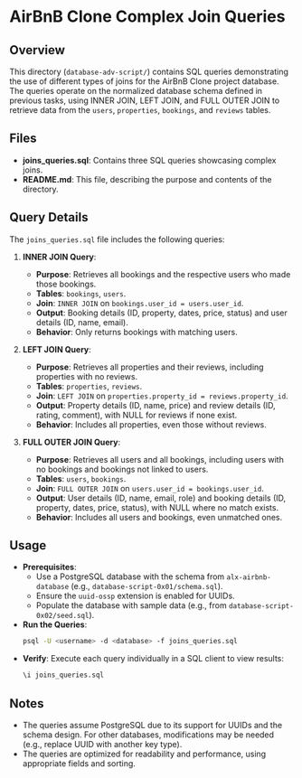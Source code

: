 # AirBnB Clone Complex Join Queries

## Overview
This directory (`database-adv-script/`) contains SQL queries demonstrating the use of different types of joins for the AirBnB Clone project database. The queries operate on the normalized database schema defined in previous tasks, using INNER JOIN, LEFT JOIN, and FULL OUTER JOIN to retrieve data from the `users`, `properties`, `bookings`, and `reviews` tables.

## Files
- **joins_queries.sql**: Contains three SQL queries showcasing complex joins.
- **README.md**: This file, describing the purpose and contents of the directory.

## Query Details
The `joins_queries.sql` file includes the following queries:

1. **INNER JOIN Query**:
   - **Purpose**: Retrieves all bookings and the respective users who made those bookings.
   - **Tables**: `bookings`, `users`.
   - **Join**: `INNER JOIN` on `bookings.user_id = users.user_id`.
   - **Output**: Booking details (ID, property, dates, price, status) and user details (ID, name, email).
   - **Behavior**: Only returns bookings with matching users.

2. **LEFT JOIN Query**:
   - **Purpose**: Retrieves all properties and their reviews, including properties with no reviews.
   - **Tables**: `properties`, `reviews`.
   - **Join**: `LEFT JOIN` on `properties.property_id = reviews.property_id`.
   - **Output**: Property details (ID, name, price) and review details (ID, rating, comment), with NULL for reviews if none exist.
   - **Behavior**: Includes all properties, even those without reviews.

3. **FULL OUTER JOIN Query**:
   - **Purpose**: Retrieves all users and all bookings, including users with no bookings and bookings not linked to users.
   - **Tables**: `users`, `bookings`.
   - **Join**: `FULL OUTER JOIN` on `users.user_id = bookings.user_id`.
   - **Output**: User details (ID, name, email, role) and booking details (ID, property, dates, price, status), with NULL where no match exists.
   - **Behavior**: Includes all users and bookings, even unmatched ones.

## Usage
- **Prerequisites**:
  - Use a PostgreSQL database with the schema from `alx-airbnb-database` (e.g., `database-script-0x01/schema.sql`).
  - Ensure the `uuid-ossp` extension is enabled for UUIDs.
  - Populate the database with sample data (e.g., from `database-script-0x02/seed.sql`).
- **Run the Queries**:
  ```bash
  psql -U <username> -d <database> -f joins_queries.sql
  ```
- **Verify**: Execute each query individually in a SQL client to view results:
  ```sql
  \i joins_queries.sql
  ```

## Notes
- The queries assume PostgreSQL due to its support for UUIDs and the schema design. For other databases, modifications may be needed (e.g., replace UUID with another key type).
- The queries are optimized for readability and performance, using appropriate fields and sorting.
